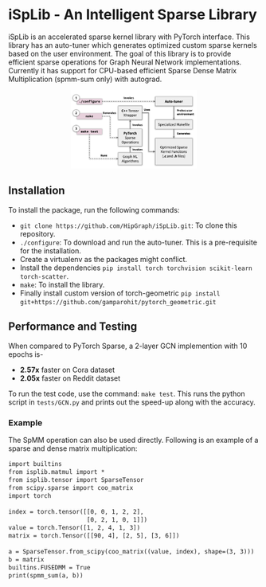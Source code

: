# iSpLib - An Intelligent Sparse Library


iSpLib is an accelerated sparse kernel library with PyTorch interface. This library has an auto-tuner which generates optimized custom sparse kernels based on the user environment. The goal of this library is to provide efficient sparse operations for Graph Neural Network implementations. Currently it has support for CPU-based efficient Sparse Dense Matrix Multiplication (spmm-sum only) with autograd.

<p align="center"><img src="fusedmm-workflow.png" alt="iSpLib Workflow" width="50%"/></p>

## Installation

To install the package, run the following commands:

- `git clone https://github.com/HipGraph/iSpLib.git`: To clone this repository.
- `./configure`: To download and run the auto-tuner. This is a pre-requisite for the installation.
- Create a virtualenv as the packages might conflict.
- Install the dependencies `pip install torch torchvision scikit-learn torch-scatter`.
- `make`: To install the library.
- Finally install custom version of torch-geometric `pip install git+https://github.com/gamparohit/pytorch_geometric.git`

## Performance and Testing

When compared to PyTorch Sparse, a 2-layer GCN implemention with 10 epochs is-

- **2.57x** faster on Cora dataset
- **2.05x** faster on Reddit dataset

To run the test code, use the command: `make test`. This runs the python script in `tests/GCN.py` and prints out the speed-up along with the accuracy.

### Example 

The SpMM operation can also be used directly. Following is an example of a sparse and dense matrix multiplication:

```
import builtins
from isplib.matmul import *
from isplib.tensor import SparseTensor
from scipy.sparse import coo_matrix
import torch 

index = torch.tensor([[0, 0, 1, 2, 2],
                      [0, 2, 1, 0, 1]])
value = torch.Tensor([1, 2, 4, 1, 3])
matrix = torch.Tensor([[90, 4], [2, 5], [3, 6]])

a = SparseTensor.from_scipy(coo_matrix((value, index), shape=(3, 3)))
b = matrix
builtins.FUSEDMM = True
print(spmm_sum(a, b))
```
